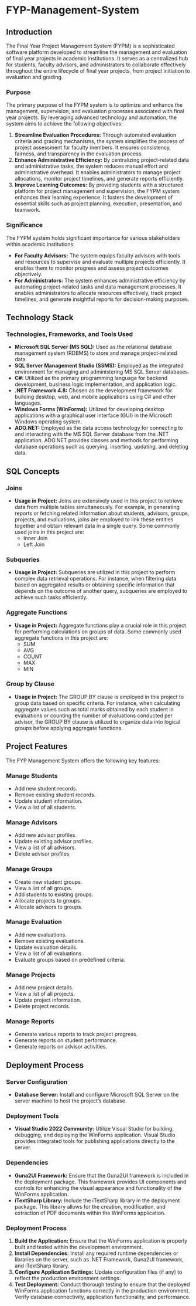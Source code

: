 # FYP-Management-System

## Introduction
The Final Year Project Management System (FYPM) is a sophisticated software platform developed to streamline the management and evaluation of final year projects in academic institutions. It serves as a centralized hub for students, faculty advisors, and administrators to collaborate effectively throughout the entire lifecycle of final year projects, from project initiation to evaluation and grading.

### Purpose
The primary purpose of the FYPM system is to optimize and enhance the management, supervision, and evaluation processes associated with final year projects. By leveraging advanced technology and automation, the system aims to achieve the following objectives:
1. **Streamline Evaluation Procedures:** Through automated evaluation criteria and grading mechanisms, the system simplifies the process of project assessment for faculty members. It ensures consistency, fairness, and transparency in the evaluation process.
2. **Enhance Administrative Efficiency:** By centralizing project-related data and administrative tasks, the system reduces manual effort and administrative overhead. It enables administrators to manage project allocations, monitor project timelines, and generate reports efficiently.
3. **Improve Learning Outcomes:** By providing students with a structured platform for project management and supervision, the FYPM system enhances their learning experience. It fosters the development of essential skills such as project planning, execution, presentation, and teamwork.

### Significance
The FYPM system holds significant importance for various stakeholders within academic institutions:
- **For Faculty Advisors:** The system equips faculty advisors with tools and resources to supervise and evaluate multiple projects efficiently. It enables them to monitor progress and assess project outcomes objectively.
- **For Administrators:** The system enhances administrative efficiency by automating project-related tasks and data management processes. It enables administrators to allocate resources effectively, track project timelines, and generate insightful reports for decision-making purposes.

## Technology Stack
### Technologies, Frameworks, and Tools Used
- **Microsoft SQL Server (MS SQL):** Used as the relational database management system (RDBMS) to store and manage project-related data.
- **SQL Server Management Studio (SSMS):** Employed as the integrated environment for managing and administering MS SQL Server databases.
- **C#:** Utilized as the primary programming language for backend development, business logic implementation, and application logic.
- **.NET Framework 4.8:** Chosen as the development framework for building desktop, web, and mobile applications using C# and other languages.
- **Windows Forms (WinForms):** Utilized for developing desktop applications with a graphical user interface (GUI) in the Microsoft Windows operating system.
- **ADO.NET:** Employed as the data access technology for connecting to and interacting with the MS SQL Server database from the .NET application. ADO.NET provides classes and methods for performing database operations such as querying, inserting, updating, and deleting data.

## SQL Concepts
### Joins
- **Usage in Project:** Joins are extensively used in this project to retrieve data from multiple tables simultaneously. For example, in generating reports or fetching related information about students, advisors, groups, projects, and evaluations, joins are employed to link these entities together and obtain relevant data in a single query. Some commonly used joins in this project are:
  - Inner Join
  - Left Join

### Subqueries
- **Usage in Project:** Subqueries are utilized in this project to perform complex data retrieval operations. For instance, when filtering data based on aggregated results or obtaining specific information that depends on the outcome of another query, subqueries are employed to achieve such tasks efficiently.

### Aggregate Functions
- **Usage in Project:** Aggregate functions play a crucial role in this project for performing calculations on groups of data. Some commonly used aggregate functions in this project are:
  - SUM
  - AVG
  - COUNT
  - MAX
  - MIN

### Group by Clause
- **Usage in Project:** The GROUP BY clause is employed in this project to group data based on specific criteria. For instance, when calculating aggregate values such as total marks obtained by each student in evaluations or counting the number of evaluations conducted per advisor, the GROUP BY clause is utilized to organize data into logical groups before applying aggregate functions.

## Project Features
The FYP Management System offers the following key features:

### Manage Students
- Add new student records.
- Remove existing student records.
- Update student information.
- View a list of all students.

### Manage Advisors
- Add new advisor profiles.
- Update existing advisor profiles.
- View a list of all advisors.
- Delete advisor profiles.

### Manage Groups
- Create new student groups.
- View a list of all groups.
- Add students to existing groups.
- Allocate projects to groups.
- Allocate advisors to groups.

### Manage Evaluation
- Add new evaluations.
- Remove existing evaluations.
- Update evaluation details.
- View a list of all evaluations.
- Evaluate groups based on predefined criteria.

### Manage Projects
- Add new project details.
- View a list of all projects.
- Update project information.
- Delete project records.

### Manage Reports
- Generate various reports to track project progress.
- Generate reports on student performance.
- Generate reports on advisor activities.

## Deployment Process
### Server Configuration
- **Database Server:** Install and configure Microsoft SQL Server on the server machine to host the project’s database.

### Deployment Tools
- **Visual Studio 2022 Community:** Utilize Visual Studio for building, debugging, and deploying the WinForms application. Visual Studio provides integrated tools for publishing applications directly to the server.

### Dependencies
- **Guna2UI Framework:** Ensure that the Guna2UI framework is included in the deployment package. This framework provides UI components and controls for enhancing the visual appearance and functionality of the WinForms application.
- **iTextSharp Library:** Include the iTextSharp library in the deployment package. This library allows for the creation, modification, and extraction of PDF documents within the WinForms application.

### Deployment Process
1. **Build the Application:** Ensure that the WinForms application is properly built and tested within the development environment.
2. **Install Dependencies:** Install any required runtime dependencies or libraries on the server, such as .NET Framework, Guna2UI framework, and iTextSharp library.
3. **Configure Application Settings:** Update configuration files (if any) to reflect the production environment settings.
4. **Test Deployment:** Conduct thorough testing to ensure that the deployed WinForms application functions correctly in the production environment. Verify database connectivity, application functionality, and performance.
